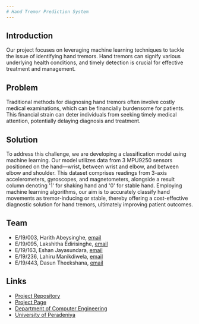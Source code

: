 ```yaml
---
# Hand Tremor Prediction System
---
```


## Introduction

Our project focuses on leveraging machine learning techniques to tackle the issue of identifying hand tremors. Hand tremors can signify various underlying health conditions, and timely detection is crucial for effective treatment and management.

## Problem

Traditional methods for diagnosing hand tremors often involve costly medical examinations, which can be financially burdensome for patients. This financial strain can deter individuals from seeking timely medical attention, potentially delaying diagnosis and treatment.

## Solution

To address this challenge, we are developing a classification model using machine learning. Our model utilizes data from 3 MPU9250 sensors positioned on the hand—wrist, between wrist and elbow, and between elbow and shoulder. This dataset comprises readings from 3-axis accelerometers, gyroscopes, and magnetometers, alongside a result column denoting '1' for shaking hand and '0' for stable hand. Employing machine learning algorithms, our aim is to accurately classify hand movements as tremor-inducing or stable, thereby offering a cost-effective diagnostic solution for hand tremors, ultimately improving patient outcomes.

## Team

- E/19/003, Harith Abeysinghe, [email](mailto:e19003@eng.pdn.ac.lk)
- E/19/095, Lakshitha Edirisinghe, [email](mailto:e19095@eng.pdn.ac.lk)
- E/19/163, Eshan Jayasundara, [email](mailto:e19163@eng.pdn.ac.lk)
- E/19/236, Lahiru Manikdiwela, [email](mailto:e19236@eng.pdn.ac.lk)
- E/19/443, Dasun Theekshana, [email](mailto:e19443@eng.pdn.ac.lk)

## Links

- [Project Repository](https://github.com/cepdnaclk/e19-co544-Hand-Tremor-Prediction-System)
- [Project Page](https://cepdnaclk.github.io/e19-co544-Hand-Tremor-Prediction-System)
- [Department of Computer Engineering](http://www.ce.pdn.ac.lk/)
- [University of Peradeniya](https://eng.pdn.ac.lk/)
